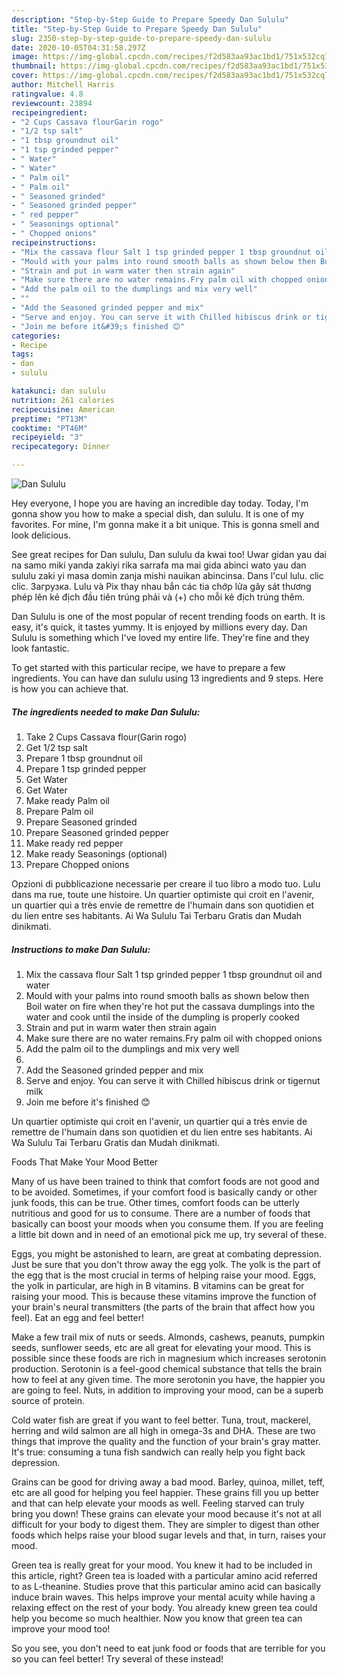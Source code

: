 ```yaml
---
description: "Step-by-Step Guide to Prepare Speedy Dan Sululu"
title: "Step-by-Step Guide to Prepare Speedy Dan Sululu"
slug: 2350-step-by-step-guide-to-prepare-speedy-dan-sululu
date: 2020-10-05T04:31:58.297Z
image: https://img-global.cpcdn.com/recipes/f2d583aa93ac1bd1/751x532cq70/dan-sululu-recipe-main-photo.jpg
thumbnail: https://img-global.cpcdn.com/recipes/f2d583aa93ac1bd1/751x532cq70/dan-sululu-recipe-main-photo.jpg
cover: https://img-global.cpcdn.com/recipes/f2d583aa93ac1bd1/751x532cq70/dan-sululu-recipe-main-photo.jpg
author: Mitchell Harris
ratingvalue: 4.8
reviewcount: 23894
recipeingredient:
- "2 Cups Cassava flourGarin rogo"
- "1/2 tsp salt"
- "1 tbsp groundnut oil"
- "1 tsp grinded pepper"
- " Water"
- " Water"
- " Palm oil"
- " Palm oil"
- " Seasoned grinded"
- " Seasoned grinded pepper"
- " red pepper"
- " Seasonings optional"
- " Chopped onions"
recipeinstructions:
- "Mix the cassava flour Salt 1 tsp grinded pepper 1 tbsp groundnut oil and water"
- "Mould with your palms into round smooth balls as shown below then Boil water on fire when they&#39;re hot put the cassava dumplings into the water and cook until the inside of the dumpling is properly cooked"
- "Strain and put in warm water then strain again"
- "Make sure there are no water remains.Fry palm oil with chopped onions"
- "Add the palm oil to the dumplings and mix very well"
- ""
- "Add the Seasoned grinded pepper and mix"
- "Serve and enjoy. You can serve it with Chilled hibiscus drink or tigernut milk"
- "Join me before it&#39;s finished 😊"
categories:
- Recipe
tags:
- dan
- sululu

katakunci: dan sululu 
nutrition: 261 calories
recipecuisine: American
preptime: "PT13M"
cooktime: "PT46M"
recipeyield: "3"
recipecategory: Dinner

---
```



![Dan Sululu](https://img-global.cpcdn.com/recipes/f2d583aa93ac1bd1/751x532cq70/dan-sululu-recipe-main-photo.jpg)

Hey everyone, I hope you are having an incredible day today. Today, I'm gonna show you how to make a special dish, dan sululu. It is one of my favorites. For mine, I'm gonna make it a bit unique. This is gonna smell and look delicious.

See great recipes for Dan sululu, Dan sululu da kwai too! Uwar gidan yau dai na samo miki yanda zakiyi rika sarrafa ma mai gida abinci wato yau dan sululu zaki yi masa domin zanja mishi nauikan abincinsa. Dans l&#39;cul lulu. clic clic. Загрузка. Lulu và Pix thay nhau bắn các tia chớp lửa gây sát thương phép lên kẻ địch đầu tiên trúng phải và (+) cho mỗi kẻ địch trúng thêm.

Dan Sululu is one of the most popular of recent trending foods on earth. It is easy, it's quick, it tastes yummy. It is enjoyed by millions every day. Dan Sululu is something which I've loved my entire life. They're fine and they look fantastic.


To get started with this particular recipe, we have to prepare a few ingredients. You can have dan sululu using 13 ingredients and 9 steps. Here is how you can achieve that.

<!--inarticleads1-->

##### The ingredients needed to make Dan Sululu:

1. Take 2 Cups Cassava flour(Garin rogo)
1. Get 1/2 tsp salt
1. Prepare 1 tbsp groundnut oil
1. Prepare 1 tsp grinded pepper
1. Get  Water
1. Get  Water
1. Make ready  Palm oil
1. Prepare  Palm oil
1. Prepare  Seasoned grinded
1. Prepare  Seasoned grinded pepper
1. Make ready  red pepper
1. Make ready  Seasonings (optional)
1. Prepare  Chopped onions


Opzioni di pubblicazione necessarie per creare il tuo libro a modo tuo. Lulu dans ma rue, toute une histoire. Un quartier optimiste qui croit en l&#39;avenir, un quartier qui a très envie de remettre de l&#39;humain dans son quotidien et du lien entre ses habitants. Ai Wa Sululu Tai Terbaru Gratis dan Mudah dinikmati. 

<!--inarticleads2-->

##### Instructions to make Dan Sululu:

1. Mix the cassava flour Salt 1 tsp grinded pepper 1 tbsp groundnut oil and water
1. Mould with your palms into round smooth balls as shown below then Boil water on fire when they&#39;re hot put the cassava dumplings into the water and cook until the inside of the dumpling is properly cooked
1. Strain and put in warm water then strain again
1. Make sure there are no water remains.Fry palm oil with chopped onions
1. Add the palm oil to the dumplings and mix very well
1. 
1. Add the Seasoned grinded pepper and mix
1. Serve and enjoy. You can serve it with Chilled hibiscus drink or tigernut milk
1. Join me before it&#39;s finished 😊


Un quartier optimiste qui croit en l&#39;avenir, un quartier qui a très envie de remettre de l&#39;humain dans son quotidien et du lien entre ses habitants. Ai Wa Sululu Tai Terbaru Gratis dan Mudah dinikmati. 

Foods That Make Your Mood Better


Many of us have been trained to think that comfort foods are not good and to be avoided. Sometimes, if your comfort food is basically candy or other junk foods, this can be true. Other times, comfort foods can be utterly nutritious and good for us to consume. There are a number of foods that basically can boost your moods when you consume them. If you are feeling a little bit down and in need of an emotional pick me up, try several of these.

Eggs, you might be astonished to learn, are great at combating depression. Just be sure that you don't throw away the egg yolk. The yolk is the part of the egg that is the most crucial in terms of helping raise your mood. Eggs, the yolk in particular, are high in B vitamins. B vitamins can be great for raising your mood. This is because these vitamins improve the function of your brain's neural transmitters (the parts of the brain that affect how you feel). Eat an egg and feel better!

Make a few trail mix of nuts or seeds. Almonds, cashews, peanuts, pumpkin seeds, sunflower seeds, etc are all great for elevating your mood. This is possible since these foods are rich in magnesium which increases serotonin production. Serotonin is a feel-good chemical substance that tells the brain how to feel at any given time. The more serotonin you have, the happier you are going to feel. Nuts, in addition to improving your mood, can be a superb source of protein.

Cold water fish are great if you want to feel better. Tuna, trout, mackerel, herring and wild salmon are all high in omega-3s and DHA. These are two things that improve the quality and the function of your brain's gray matter. It's true: consuming a tuna fish sandwich can really help you fight back depression. 

Grains can be good for driving away a bad mood. Barley, quinoa, millet, teff, etc are all good for helping you feel happier. These grains fill you up better and that can help elevate your moods as well. Feeling starved can truly bring you down! These grains can elevate your mood because it's not at all difficult for your body to digest them. They are simpler to digest than other foods which helps raise your blood sugar levels and that, in turn, raises your mood.

Green tea is really great for your mood. You knew it had to be included in this article, right? Green tea is loaded with a particular amino acid referred to as L-theanine. Studies prove that this particular amino acid can basically induce brain waves. This helps improve your mental acuity while having a relaxing effect on the rest of your body. You already knew green tea could help you become so much healthier. Now you know that green tea can improve your mood too!

So you see, you don't need to eat junk food or foods that are terrible for you so you can feel better! Try several of these instead!

